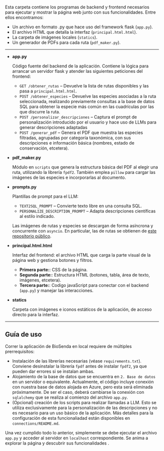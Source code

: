 
Esta carpeta contiene los programas de backend y frontend necesarios para ejecutar y mostrar la página web junto con sus funcionalidades. Entre ellos encontramos:

- Un archivo en formato .py que hace uso del framework flask (`app.py`).
- El archivo HTML que detalla la interfaz (`principal.html.html`).
- La carpeta de imágenes locales (`statics`).
- Un generador de PDFs para cada ruta (`pdf_maker.py`).

---

- **app.py**  

  Código fuente del backend de la aplicación. Contiene la lógica para arrancar un servidor flask y atender las siguientes peticiones del frontend:

  - `GET /obtener_rutas` – Devuelve la lista de rutas disponibles y las pasa a `principal.html.html`.  
  - `POST /obtener_especies` – Devuelve las especies asociadas a la ruta seleccionada, realizando previamente consultas a la base de datos SQL para obtener la especie más común en las cuadrículas por las que discurre la ruta.  
  - `POST /personalizar_descripciones` – Captura el prompt de personalización introducido por el usuario y hace uso de LLMs para generar descripciones adaptadas 
  - `POST /generar_pdf` – Genera el PDF que muestra las especies filtradas, agrupadas por categoría taxonómica, con sus descripciones e información básica (nombres, estado de conservación, etcetera).

- **pdf_maker.py**  

  Módulo en `scripts` que genera la estructura básica del PDF al elegir una ruta, utilizando la librería `fpdf2`. También emplea `pillow` para cargar las imágenes de las especies e incorporarlas al documento.

- **prompts.py**  

  Plantillas de prompt para el LLM:  
  - `TEXT2SQL_PROMPT` – Convierte texto libre en una consulta SQL.  
  - `PERSONALIZE_DESCRIPTION_PROMPT` – Adapta descripciones científicas al estilo indicado.

  Las imágenes de rutas y especies se descargan de forma asíncrona y concurrente con `asyncio`. En particular, las de rutas se obtienen de [este repositorio público](https://huggingface.co/datasets/alberalm/hiking-trails-images-spain).

- **principal.html.html**  

  Interfaz del frontend: el archivo HTML que carga la parte visual de la página web y gestiona botones y filtros.  
  - **Primera parte:**: CSS de la página.  
  - **Segunda parte:**: Estructura HTML (botones, tabla, área de texto, imágenes, etcetera).  
  - **Tercera parte:**: Codigo javaScript para conectar con el backend (`app.py`) y manejar las interacciones.

- **statics**  

  Carpeta con imágenes e iconos estáticos de la aplicación, de acceso directo para la interfaz.

---

## Guía de uso

Correr la aplicación de BioSenda en local requiere de múltiples prerrequisitos:

- Instalación de las librerías necesarias (véase `requirements.txt`). Conviene desinstalar la librería `fpdf` antes de instalar `fpdf2`, ya que pueden dar errores si se instalan ambas.
- Alojamiento de la base de datos que se encuentra en `2. Base de datos` en un servidor o equivalente. Actualmente, el código incluye conexión con nuestra base de datos alojada en Azure, pero esta será eliminada próximamente. De ser el caso, deberá cambiarse la conexión con `sqlalchemy` que se realiza al comienzo del archivo `app.py`.
- (Opcional) creación de los scripts para realizar llamadas a LLM. Esto se utiliza exclusivamente para la personalización de las descripciones y no es necesario para un uso básico de la aplicación. Más detalles para la configuración de esta funcionaliadad están disponibles en `connections/README.md`.

Una vez cumplido todo lo anterior, simplemente se debe ejecutar el archivo `app.py` y acceder al servidor en `localhost` correspondiente. Se anima a explorar la página y descubrir sus funcionalidades .
